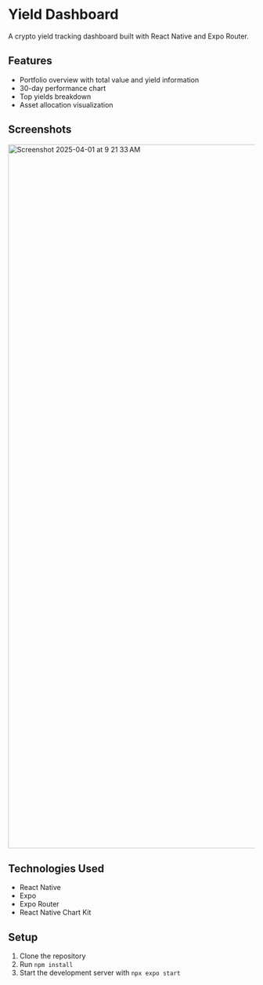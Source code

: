 # Yield Dashboard

A crypto yield tracking dashboard built with React Native and Expo Router.

## Features
- Portfolio overview with total value and yield information
- 30-day performance chart
- Top yields breakdown
- Asset allocation visualization

## Screenshots
<img width="1435" alt="Screenshot 2025-04-01 at 9 21 33 AM" src="https://github.com/user-attachments/assets/e1c2b0ef-406b-4541-9e33-37bbaca16ed4" />

## Technologies Used
- React Native
- Expo
- Expo Router
- React Native Chart Kit

## Setup
1. Clone the repository
2. Run `npm install`
3. Start the development server with `npx expo start`
